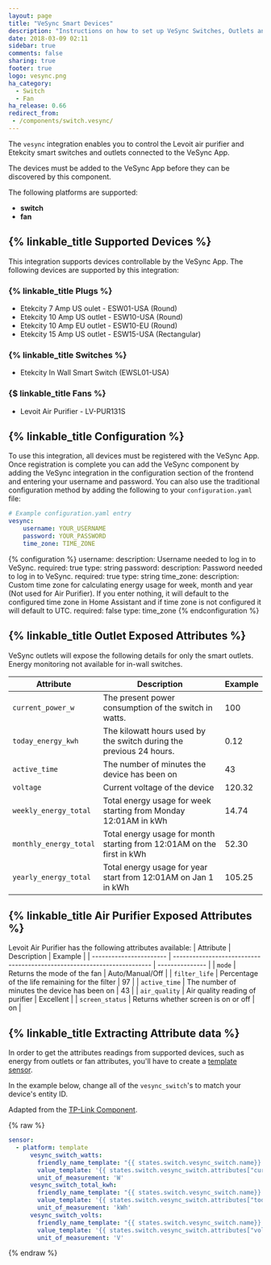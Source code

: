 ```yaml
---
layout: page
title: "VeSync Smart Devices"
description: "Instructions on how to set up VeSync Switches, Outlets and Fans Device Integration."
date: 2018-03-09 02:11
sidebar: true
comments: false
sharing: true
footer: true
logo: vesync.png
ha_category:
  - Switch
  - Fan
ha_release: 0.66
redirect_from:
 - /components/switch.vesync/
---
```


The `vesync` integration enables you to control the Levoit air purifier and Etekcity smart switches and outlets connected to the VeSync App.

The devices must be added to the VeSync App before they can be discovered by this component.

The following platforms are supported:

- **switch**
- **fan**

## {% linkable_title Supported Devices %}

This integration supports devices controllable by the VeSync App.  The following devices are supported by this integration:

### {% linkable_title Plugs %}

- Etekcity 7 Amp US oulet - ESW01-USA (Round)
- Etekcity 10 Amp US outlet - ESW10-USA (Round)
- Etekcity 10 Amp EU outlet - ESW10-EU (Round)
- Etekcity 15 Amp US outlet - ESW15-USA (Rectangular)

### {% linkable_title Switches %}

- Etekcity In Wall Smart Switch (EWSL01-USA)

### {$ linkable_title Fans %}

- Levoit Air Purifier - LV-PUR131S


## {% linkable_title Configuration %}

To use this integration, all devices must be registered with the VeSync App. Once registration is complete you can add the VeSync component by adding the VeSync integration in the configuration section of the frontend and entering your username and password.  You can also use the traditional configuration method by adding the following to your `configuration.yaml` file:

```yaml
# Example configuration.yaml entry
vesync:
    username: YOUR_USERNAME
    password: YOUR_PASSWORD
    time_zone: TIME_ZONE
```

{% configuration %}
username:
  description: Username needed to log in to VeSync.
  required: true
  type: string
password:
  description: Password needed to log in to VeSync.
  required: true
  type: string
time_zone:
  description: Custom time zone for calculating energy usage for week, month and year (Not used for Air Purifier).  If you enter nothing, it will default to the configured time zone in Home Assistant and if time zone is not configured it will default to UTC.
  required: false
  type: time_zone
{% endconfiguration %}

## {% linkable_title Outlet Exposed Attributes %}

VeSync outlets will expose the following details for only the smart outlets. Energy monitoring not available for in-wall switches.

| Attribute               | Description                                                             | Example         |
| ----------------------- | ----------------------------------------------------------------------- | --------------- |
| `current_power_w`       | The present power consumption of the switch in watts.                   | 100             |
| `today_energy_kwh`      | The kilowatt hours used by the switch during the previous 24 hours.     | 0.12            |
| `active_time`           | The number of minutes the device has been on                            | 43              |
| `voltage`               | Current voltage of the device                                           | 120.32          |
| `weekly_energy_total`   | Total energy usage for week starting from Monday 12:01AM in kWh         | 14.74           |
| `monthly_energy_total`  | Total energy usage for month starting from 12:01AM on the first in kWh  | 52.30           |
| `yearly_energy_total`   | Total energy usage for year start from 12:01AM on Jan 1 in kWh          | 105.25          |


## {% linkable_title Air Purifier Exposed Attributes %}

Levoit Air Purifier has the following attributes available:
| Attribute               | Description                                                             | Example         |
| ----------------------- | ----------------------------------------------------------------------- | --------------- |
| `mode`                  | Returns the mode of the fan                                             | Auto/Manual/Off |
| `filter_life`           | Percentage of the life remaining for the filter                         | 97              |
| `active_time`           | The number of minutes the device has been on                            | 43              |
| `air_quality`           | Air quality reading of purifier                                         | Excellent       |
| `screen_status`         | Returns whether screen is on or off                                     | on              |


## {% linkable_title Extracting Attribute data %}

In order to get the attributes readings from supported devices, such as energy from outlets or fan attributes, you'll have to create a [template sensor](/components/switch.template/).

In the example below, change all of the `vesync_switch`'s to match your device's entity ID.

Adapted from the [TP-Link Component](https://www.home-assistant.io/components/tplink/#plugs).

{% raw %}
```yaml
sensor:
  - platform: template
      vesync_switch_watts:
        friendly_name_template: "{{ states.switch.vesync_switch.name}} Current Consumption"
        value_template: '{{ states.switch.vesync_switch.attributes["current_power_w"] | float }}'
        unit_of_measurement: 'W'
      vesync_switch_total_kwh:
        friendly_name_template: "{{ states.switch.vesync_switch.name}} Total Consumption"
        value_template: '{{ states.switch.vesync_switch.attributes["today_energy_kwh"] | float }}'
        unit_of_measurement: 'kWh'
      vesync_switch_volts:
        friendly_name_template: "{{ states.switch.vesync_switch.name}} Voltage"
        value_template: '{{ states.switch.vesync_switch.attributes["voltage"] | float }}'
        unit_of_measurement: 'V'
```
{% endraw %}